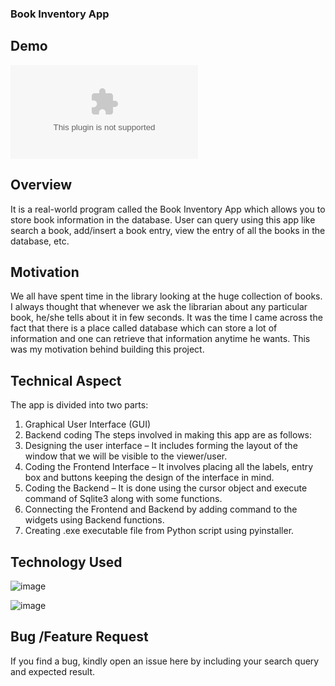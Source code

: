 ### Book Inventory App


## Demo

![Frontend](D:\Tushar\Bhanu\Book_inv_app\dist\frontend.exe)

## Overview

It is a real-world program called the Book Inventory App which allows you to store book information in the database. User can query using this app like search a book, add/insert a book entry, view the entry of all the books in the database, etc.


## Motivation

We all have spent time in the library looking at the huge collection of books. I always thought that whenever we ask the librarian about any particular book, he/she tells about it in few seconds. It was the time I came across the fact that there is a place called database which can store a lot of information and one can retrieve that information anytime he wants. This was my motivation behind building this project. 

## Technical Aspect

The app is divided into two parts:
1.	Graphical User Interface (GUI)
2.	Backend coding
The steps involved in making this app are as follows:
1.	Designing the user interface – It includes forming the layout of the window that we will be visible to the viewer/user.
2.	Coding the Frontend Interface – It involves placing all the labels, entry box and buttons keeping the design of the interface in mind.
3.	Coding the Backend – It is done using the cursor object and execute command of Sqlite3 along with some functions.
4.	Connecting the Frontend and Backend by adding command to the widgets using Backend functions.
5.	Creating .exe executable file from Python script using pyinstaller.


## Technology Used 


![image](https://user-images.githubusercontent.com/120798763/208740375-18602252-293e-40f6-bdbc-7b299f796317.png)

![image](https://user-images.githubusercontent.com/120798763/208740430-68153929-6907-4045-9924-78f9d67f488a.png)

## Bug /Feature Request 


If you find a bug, kindly open an issue here by including your search query and expected result.
